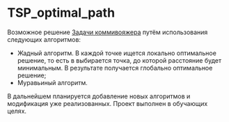# TSP_optimal_path

Возможное решение [Задачи коммивояжера](https://ru.wikipedia.org/wiki/Задача_коммивояжёра) путём использования следующих алгоритмов:
* Жадный алгоритм. В каждой точке ищется локально оптимальное решение, то есть в выбирается точка, до которой расстояние будет минимальным. В результате получается глобально оптимальное решение;
* Муравьиный алгоритм.

В дальнейшем планируется добавление новых алгоритмов и модификация уже реализованных.
Проект выполнен в обучающих целях.
